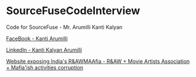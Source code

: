 # SourceFuseCodeInterview
Code for SourceFuse - Mr. Arumilli Kanti Kalyan


[FaceBook - Kanti Arumilli](https://www.facebook.com/kanti.arumilli/)


[LinkedIn - Kanti Kalyan Arumilli](https://www.linkedin.com/in/kanti-kalyan-arumilli/)

[Website exposing India's R&AWMAAfia - R&AW + Movie Artists Association + Mafia'ish activities corruption](https://www.simplepro.site)
